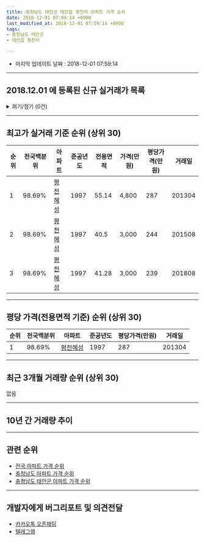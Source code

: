 ```yaml
---
title: 충청남도 태안군 태안읍 평천리 아파트 가격 순위
date: 2018-12-01 07:59:14 +0900
last_modified_at: 2018-12-01 07:59:14 +0900
tags:
- 충청남도 태안군
- 태안읍 평천리

---
```


* 마지막 업데이트 날짜 : 2018-12-01 07:59:14

---

## 2018.12.01 에 등록된 신규 실거래가 목록

<details>
<summary>펴기/접기 (0건)</summary>
<div markdown="1">

|아파트|전국백분위|준공년도|전용면적|가격(만원)|평당가격(만원)|거래일|
|---|---|---|---|---|---|---|
|없음|||||||


</div>
</details>

---

## 최고가 실거래 기준 순위 (상위 30)


|순위|전국백분위|아파트|준공년도|전용면적|가격(만원)|평당가격(만원)|거래일|
|---|---|---|---|---|---|---|---|
|1|98.69%|[평천혜성](https://search.naver.com/search.naver?query=%EC%B6%A9%EC%B2%AD%EB%82%A8%EB%8F%84+%ED%83%9C%EC%95%88%EA%B5%B0+%ED%83%9C%EC%95%88%EC%9D%8D+%ED%8F%89%EC%B2%9C%EB%A6%AC+%ED%8F%89%EC%B2%9C%ED%98%9C%EC%84%B1)|1997|55.14|4,800|287|201304|
|2|98.69%|[평천혜성](https://search.naver.com/search.naver?query=%EC%B6%A9%EC%B2%AD%EB%82%A8%EB%8F%84+%ED%83%9C%EC%95%88%EA%B5%B0+%ED%83%9C%EC%95%88%EC%9D%8D+%ED%8F%89%EC%B2%9C%EB%A6%AC+%ED%8F%89%EC%B2%9C%ED%98%9C%EC%84%B1)|1997|40.5|3,000|244|201508|
|3|98.69%|[평천혜성](https://search.naver.com/search.naver?query=%EC%B6%A9%EC%B2%AD%EB%82%A8%EB%8F%84+%ED%83%9C%EC%95%88%EA%B5%B0+%ED%83%9C%EC%95%88%EC%9D%8D+%ED%8F%89%EC%B2%9C%EB%A6%AC+%ED%8F%89%EC%B2%9C%ED%98%9C%EC%84%B1)|1997|41.28|3,000|239|201808|


---

## 평당 가격(전용면적 기준) 순위 (상위 30)


|순위|전국백분위|아파트|준공년도|평당가격(만원)|거래일|
|---|---|---|---|---|---|
|1|98.69%|[평천혜성](https://search.naver.com/search.naver?query=%EC%B6%A9%EC%B2%AD%EB%82%A8%EB%8F%84+%ED%83%9C%EC%95%88%EA%B5%B0+%ED%83%9C%EC%95%88%EC%9D%8D+%ED%8F%89%EC%B2%9C%EB%A6%AC+%ED%8F%89%EC%B2%9C%ED%98%9C%EC%84%B1)|1997|287|201304|


---

## 최근 3개월 거래량 순위 (상위 30)

없음

---

## 10년 간 거래량 추이


<div style="width:100%;">
    <canvas id="deal_progress" height="250"></canvas>
</div>

<script>
new Chart(document.getElementById("deal_progress"), {
    type: 'line',
    data: {
        labels: ['200812','200901','200902','200903','200904','200905','200906','200907','200908','200909','200910','200911','200912','201001','201002','201003','201004','201005','201006','201007','201008','201009','201010','201011','201012','201101','201102','201103','201104','201105','201106','201107','201108','201109','201110','201111','201112','201201','201202','201203','201204','201205','201206','201207','201208','201209','201210','201211','201212','201301','201302','201303','201304','201305','201306','201307','201308','201309','201310','201311','201312','201401','201402','201403','201404','201405','201406','201407','201408','201409','201410','201411','201412','201501','201502','201503','201504','201505','201506','201507','201508','201509','201510','201511','201512','201601','201602','201603','201604','201605','201606','201607','201608','201609','201610','201611','201612','201701','201702','201703','201704','201705','201706','201707','201708','201709','201710','201711','201712','201801','201802','201803','201804','201805','201806','201807','201808','201809','201810','201811','201812'],
        datasets: [{
            label: '실거래 수',
            pointRadius: 1,
            data: [0, 0, 1, 0, 0, 0, 0, 0, 0, 0, 0, 0, 0, 0, 0, 0, 1, 0, 0, 0, 0, 0, 0, 1, 1, 0, 0, 1, 0, 0, 0, 0, 1, 0, 0, 0, 1, 1, 0, 0, 0, 2, 0, 0, 1, 1, 0, 1, 0, 0, 0, 0, 2, 0, 0, 0, 0, 2, 0, 1, 0, 0, 0, 0, 1, 0, 0, 0, 0, 0, 0, 0, 0, 0, 1, 1, 2, 0, 1, 1, 1, 0, 0, 0, 1, 0, 0, 0, 0, 0, 0, 1, 0, 1, 0, 1, 0, 0, 0, 0, 1, 2, 0, 0, 0, 0, 0, 1, 0, 0, 0, 0, 0, 0, 0, 0, 2, 1, 0, 0, 0],
            borderColor: "rgba(255, 201, 14, 1)",
            backgroundColor: "rgba(255, 201, 14, 0.5)",
            fill: true,
        }]
    },
    options: {
        responsive: true,
        title: {
            display: true,
            text: '10년간 거래량 추이'
        },
        tooltips: {
            mode: 'index',
            intersect: false,
        },
        hover: {
            mode: 'nearest',
            intersect: true
        },
        scales: {
            xAxes: [{
                display: true,
                scaleLabel: {
                    display: true,
                    labelString: '년/월'
                }
            }],
            yAxes: [{
                display: true,
                ticks: {
                    suggestedMin: 0,
                },
                scaleLabel: {
                    display: true,
                    labelString: '실거래 수'
                }
            }]
        }
    }
});

</script>


---

## 관련 순위

- [전국 아파트 가격 순위](https://inasie.github.io/apt-ranking/전국)
- [충청남도 아파트 가격 순위](https://inasie.github.io/apt-ranking/충청남도)
- [충청남도 태안군 아파트 가격 순위](https://inasie.github.io/apt-ranking/충청남도-태안군)


---

## 개발자에게 버그리포트 및 의견전달

- [카카오톡 오픈채팅](https://open.kakao.com/o/gLJUAP4)
- [텔레그램](https://t.me/inasie)

